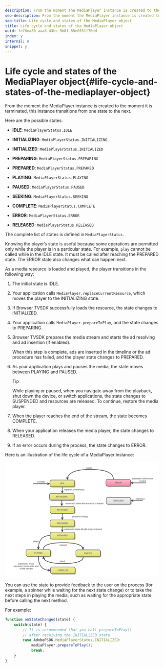 ```yaml
---
description: From the moment the MediaPlayer instance is created to the moment it is terminated, this instance transitions from one state to the next.
seo-description: From the moment the MediaPlayer instance is created to the moment it is terminated, this instance transitions from one state to the next.
seo-title: Life cycle and states of the MediaPlayer object
title: Life cycle and states of the MediaPlayer object
uuid: fe76ea80-aaa8-43bc-9b81-85e0551f70dd
index: y
internal: n
snippet: y
---
```


# Life cycle and states of the MediaPlayer object{#life-cycle-and-states-of-the-mediaplayer-object}

From the moment the MediaPlayer instance is created to the moment it is terminated, this instance transitions from one state to the next.

Here are the possible states:

* **IDLE**: `MediaPlayerStatus.IDLE` 

* **INITIALIZING**: `MediaPlayerStatus.INITIALIZING` 

* **INITIALIZED**: `MediaPlayerStatus.INITIALIZED` 

* **PREPARING**: `MediaPlayerStatus.PREPARING` 

* **PREPARED**: `MediaPlayerStatus.PREPARED` 

* **PLAYING**: `MediaPlayerStatus.PLAYING` 

* **PAUSED**: `MediaPlayerStatus.PAUSED` 

* **SEEKING**: `MediaPlayerStatus.SEEKING` 

* **COMPLETE**: `MediaPlayerStatus.COMPLETE` 

* **ERROR**: `MediaPlayerStatus.ERROR` 

* **RELEASED**: `MediaPlayerStatus.RELEASED`

The complete list of states is defined in `MediaPlayerStatus`.

Knowing the player’s state is useful because some operations are permitted only while the player is in a particular state. For example, `play` cannot be called while in the IDLE state. It must be called after reaching the PREPARED state. The ERROR state also changes what can happen next.

As a media resource is loaded and played, the player transitions in the following way:

1. The initial state is IDLE. 
1. Your application calls `MediaPlayer.replaceCurrentResource`, which moves the player to the INITIALIZING state. 
1. If Browser TVSDK successfully loads the resource, the state changes to INITIALIZED. 
1. Your application calls `MediaPlayer.prepareToPlay`, and the state changes to PREPARING. 
1. Browser TVSDK prepares the media stream and starts the ad resolving and ad insertion (if enabled).

   When this step is complete, ads are inserted in the timeline or the ad procedure has failed, and the player state changes to PREPARED. 
1. As your application plays and pauses the media, the state moves between PLAYING and PAUSED. 

   >[!TIP]
   >
   >While playing or paused, when you navigate away from the playback, shut down the device, or switch applications, the state changes to SUSPENDED and resources are released. To continue, restore the media player.

1. When the player reaches the end of the stream, the state becomes COMPLETE. 
1. When your application releases the media player, the state changes to RELEASED. 
1. If an error occurs during the process, the state changes to ERROR.

Here is an illustration of the life cycle of a MediaPlayer instance: 

<a id="fig_DD3DAE7507C549C8A4720A26DFCFFCCB"></a>

![](assets/player-state-transitions-diagram-android_1.2_web.png)

You can use the state to provide feedback to the user on the process (for example, a spinner while waiting for the next state change) or to take the next steps in playing the media, such as waiting for the appropriate state before calling the next method.

For example:

```js
function onStateChanged(state) { 
    switch(state) { 
        // It is recommended that you call prepareToPlay()  
        // after receiving the INITIALIZED state             
        case AdobePSDK.MediaPlayerStatus.INITIALIZED: 
            mediaPlayer.prepareToPlay(); 
            break; 
    } 
} 

```

